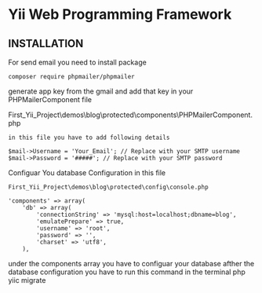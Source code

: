 Yii Web Programming Framework
=============================


INSTALLATION
------------

For send email you need to install package 

    composer require phpmailer/phpmailer

generate app key from the gmail and add that key in your PHPMailerComponent file 

First_Yii_Project\demos\blog\protected\components\PHPMailerComponent.php
    
    in this file you have to add following details 
    
    $mail->Username = 'Your_Email'; // Replace with your SMTP username
    $mail->Password = '#####'; // Replace with your SMTP password


Configuar You database Configuration in this file 

    First_Yii_Project\demos\blog\protected\config\console.php
    
    'components' => array(
        'db' => array(
            'connectionString' => 'mysql:host=localhost;dbname=blog',
            'emulatePrepare' => true,
            'username' => 'root',
            'password' => '',
            'charset' => 'utf8',
        ),
        
under the components array you have to configuar your database
    afther the database configuration you have to run this command in the terminal 
    php yiic migrate
